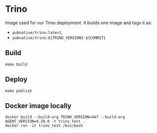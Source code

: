 # Trino

Image used for our Trino deployment.
It builds one image and tags it as:

- `pubnative/trino:latest`,
- `pubnative/trino:${TRINO_VERSION}-${COMMIT}`

## Build

`make build`

## Deploy

`make publish`

## Docker image locally

```
docker build --build-arg TRINO_VERSION=447 --build-arg AGENT_VERSION=0.20.0 -t trino_test .
docker run -it trino_test /bin/bash
```
